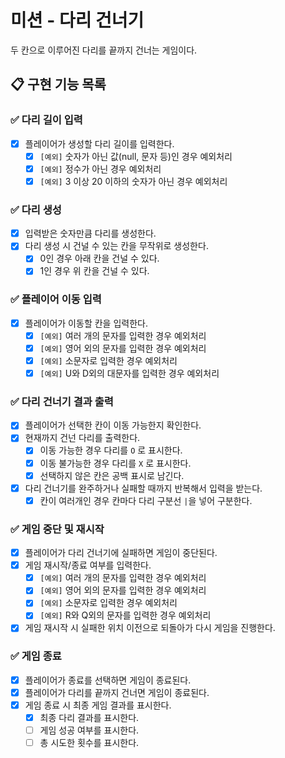 # 미션 - 다리 건너기

두 칸으로 이루어진 다리를 끝까지 건너는 게임이다.

## 📋 구현 기능 목록

### ✅ 다리 길이 입력

+ [x] 플레이어가 생성할 다리 길이를 입력한다.
    + [x] `[예외]` 숫자가 아닌 값(null, 문자 등)인 경우 예외처리
    + [x] `[예외]` 정수가 아닌 경우 예외처리
    + [x] `[예외]` 3 이상 20 이하의 숫자가 아닌 경우 예외처리

### ✅ 다리 생성
+ [x] 입력받은 숫자만큼 다리를 생성한다.
+ [x] 다리 생성 시 건널 수 있는 칸을 무작위로 생성한다.
    + [x] 0인 경우 아래 칸을 건널 수 있다.
    + [x] 1인 경우 위 칸을 건널 수 있다.

### ✅ 플레이어 이동 입력
+ [x] 플레이어가 이동할 칸을 입력한다.
    + [x] `[예외]` 여러 개의 문자를 입력한 경우 예외처리
    + [x] `[예외]` 영어 외의 문자를 입력한 경우 예외처리
    + [x] `[예외]` 소문자로 입력한 경우 예외처리
    + [x] `[예외]` U와 D외의 대문자를 입력한 경우 예외처리

### ✅ 다리 건너기 결과 출력
+ [x] 플레이어가 선택한 칸이 이동 가능한지 확인한다.
+ [x] 현재까지 건넌 다리를 출력한다.
    + [x] 이동 가능한 경우 다리를 `O` 로 표시한다.
    + [x] 이동 불가능한 경우 다리를 `X` 로 표시한다.
    + [x] 선택하지 않은 칸은 공백 표시로 남긴다. 
+ [x] 다리 건너기를 완주하거나 실패할 때까지 반복해서 입력을 받는다.
    + [x] 칸이 여러개인 경우 칸마다 다리 구분선 `|`을 넣어 구분한다.

### ✅ 게임 중단 및 재시작
+ [x] 플레이어가 다리 건너기에 실패하면 게임이 중단된다.
+ [x] 게임 재시작/종료 여부를 입력한다.
    + [x] `[예외]` 여러 개의 문자를 입력한 경우 예외처리
    + [x] `[예외]` 영어 외의 문자를 입력한 경우 예외처리
    + [x] `[예외]` 소문자로 입력한 경우 예외처리
    + [x] `[예외]` R와 Q외의 문자를 입력한 경우 예외처리
+ [x] 게임 재시작 시 실패한 위치 이전으로 되돌아가 다시 게임을 진행한다.

### ✅ 게임 종료
+ [x] 플레이어가 종료를 선택하면 게임이 종료된다.
+ [x] 플레이어가 다리를 끝까지 건너면 게임이 종료된다.
+ [x] 게임 종료 시 최종 게임 결과를 표시한다.
    + [x] 최종 다리 결과를 표시한다.
    + [ ] 게임 성공 여부를 표시한다.
    + [ ] 총 시도한 횟수를 표시한다. 
